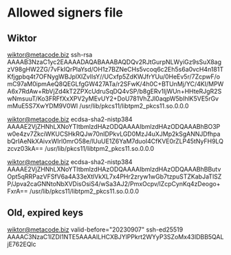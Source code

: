 # Allowed signers file
## Wiktor
  
wiktor@metacode.biz ssh-rsa AAAAB3NzaC1yc2EAAAADAQABAAABAQDQv2RJtGurpNLWyiGz9sSuX8agzV98gHW2ZG/7vFkIQrPlaYsd/OH1z7BZNeCHs5vcoq6c2Eh5s6a0vcH4n181TKfjgpbq4t7OFNygWBJplXIZvIlsY//UCxfp5ZdKWJfrYUu/0HeEv5r/7ZcpwF/omC97aM0ipmAeQ8QEGLfgGW427ATa/r2SFwK/4h0C+BTUnMj/YC/4KI/MPWA6x7RdAw+RbVjZd4kT2ZPXcUdruSqDQ4vSP/b8gERv1IjWUn+HHteRJgR2SwNmsuuT/Ko3FRFfXxXPV2yMEvUY2+DoU781VhZJl0aqpW5bIhlK5VE5rGvmMuE5S7XwYDM9V0Wl /usr/lib/pkcs11/libtpm2_pkcs11.so.0.0.0

wiktor@metacode.biz ecdsa-sha2-nistp384 AAAAE2VjZHNhLXNoYTItbmlzdHAzODQAAAAIbmlzdHAzODQAAABhBO3Pw0e4zv7ZkciWKUCSHkRQJw70nIDPkvLGD0MzJ4uXJMp2kSgANNJDfhpabQrIAeNkXAivxWIrl0mrO58e/lUuUE1Z6YaM7duoI4CfKVE0rZLP45tNyFH9LQzcvz03kA== /usr/lib/pkcs11/libtpm2_pkcs11.so.0.0.0

wiktor@metacode.biz ecdsa-sha2-nistp384 AAAAE2VjZHNhLXNoYTItbmlzdHAzODQAAAAIbmlzdHAzODQAAABhBButvOpt5qRRPazVFSfV6a4A33eXtlVkXL7x4PHr2zryw1wGb7tzpuSTZKabJaTlSZP/Jpva2caGNNtoNbXVDisOsiS4/wSa3AJ2/PmxOcpv/lZcpCynKq4zDeogo+FxrA== /usr/lib/pkcs11/libtpm2_pkcs11.so.0.0.0

## Old, expired keys

wiktor@metacode.biz valid-before="20230907" ssh-ed25519 AAAAC3NzaC1lZDI1NTE5AAAAILHCXBJYlPPkrt2WYyP3SZoMx43lDBB5QALjE762EQlc

